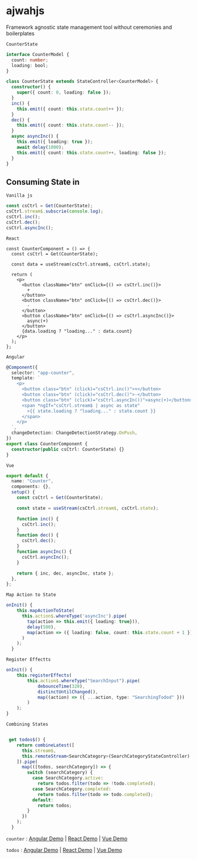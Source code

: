 # ajwahjs

Framework agnostic state management tool without ceremonies and boilerplates

`CounterState`

```ts
interface CounterModel {
  count: number;
  loading: bool;
}

class CounterState extends StateController<CounterModel> {
  constructor() {
    super({ count: 0, loading: false });
  }
  inc() {
    this.emit({ count: this.state.count++ });
  }
  dec() {
    this.emit({ count: this.state.count-- });
  }
  async asyncInc() {
    this.emit({ loading: true });
    await delay(1000);
    this.emit({ count: this.state.count++, loading: false });
  }
}
```

## Consuming State in

`Vanilla js`

```ts
const csCtrl = Get(CounterState);
csCtrl.stream$.subscrie(console.log);
csCtrl.inc();
csCtrl.dec();
csCtrl.asyncInc();
```

`React`

```tsx
const CounterComponent = () => {
  const csCtrl = Get(CounterState);

  const data = useStream(csCtrl.stream$, csCtrl.state);

  return (
    <p>
      <button className="btn" onClick={() => csCtrl.inc()}>
        +
      </button>
      <button className="btn" onClick={() => csCtrl.dec()}>
        -
      </button>
      <button className="btn" onClick={() => csCtrl.asyncInc()}>
        async(+)
      </button>
      {data.loading ? "loading..." : data.count}
    </p>
  );
};
```

`Angular`

```ts
@Component({
  selector: "app-counter",
  template: `
    <p>
      <button class="btn" (click)="csCtrl.inc()">+</button>
      <button class="btn" (click)="csCtrl.dec()">-</button>
      <button class="btn" (click)="csCtrl.asyncIn())">async(+)</button>
      <span *ngIf="csCtrl.stream$ | async as state"
        >{{ state.loading ? "loading..." : state.count }}
      </span>
    </p>
  `,
  changeDetection: ChangeDetectionStrategy.OnPush,
})
export class CounterComponent {
  constructor(public csCtrl: CounterState) {}
}
```

`Vue`

```ts
export default {
  name: "Counter",
  components: {},
  setup() {
    const csCtrl = Get(CounterState);

    const state = useStream(csCtrl.stream$, csCtrl.state);

    function inc() {
      csCtrl.inc();
    }
    function dec() {
      csCtrl.dec();
    }
    function asyncInc() {
      csCtrl.asyncInc();
    }

    return { inc, dec, asyncInc, state };
  },
};
```

`Map Action to State`

```ts
onInit() {
    this.mapActionToState(
      this.action$.whereType('asyncInc').pipe(
        tap(action => this.emit({ loading: true})),
        delay(500),
        map(action => ({ loading: false, count: this.state.count + 1 }))
      )
    );
  }
```

`Register Effectts`

```ts
onInit() {
    this.registerEffects(
        this.action$.whereType("SearchInput").pipe(
            debounceTime(320),
            distinctUntilChanged(),
            map((action) => ({ ...action, type: "SearchingTodod" }))
        )
    );
}
```

`Combining States`

```ts

 get todos$() {
    return combineLatest([
      this.stream$,
      this.remoteStream<SearchCategory>(SearchCategoryStateController)
    ]).pipe(
      map(([todos, searchCategory]) => {
        switch (searchCategory) {
          case SearchCategory.active:
            return todos.filter(todo => !todo.completed);
          case SearchCategory.completed:
            return todos.filter(todo => todo.completed);
          default:
            return todos;
        }
      })
    );
  }
```

`counter` : [Angular Demo](https://stackblitz.com/edit/angular-ajwah-counter?file=src%2Fapp%2Fapp.component.ts) | [React Demo](https://stackblitz.com/edit/react-ajwah-counter?file=index.tsx) | [Vue Demo](https://stackblitz.com/edit/vue-ajwah-counter?file=src%2FApp.vue)

`todos` : [Angular Demo](https://stackblitz.com/edit/angular-ajwah-test?file=src%2Fapp%2Fapp.component.ts) | [React Demo](https://stackblitz.com/edit/react-ts-cb9zfa?file=index.tsx) | [Vue Demo](https://stackblitz.com/edit/vue-ajwah-store?file=src%2FApp.vue)
